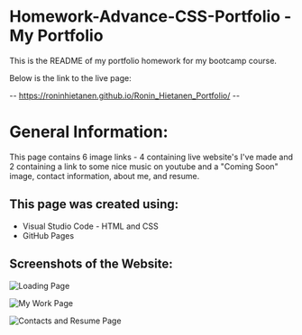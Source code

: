 # Homework-Advance-CSS-Portfolio - My Portfolio
This is the README of my portfolio homework for my bootcamp course.

Below is the link to the live page:

-- https://roninhietanen.github.io/Ronin_Hietanen_Portfolio/ --

# General Information:

This page contains 6 image links - 4 containing live website's I've made and 2 containing a link to some nice music on youtube and a "Coming Soon" image, contact information, about me, and resume.

## This page was created using:
- Visual Studio Code - HTML and CSS
- GitHub Pages

## Screenshots of the Website:

![Loading Page](/assets/other/portfolioscreenshot.PNG?raw=true "Loading Page")

![My Work Page](/assets/other/portfolioscreenshot2.PNG?raw=true "My Work Page")

![Contacts and Resume Page](/assets/other/portfolioscreenshot3.PNG?raw=true "Contacts and Resume Page")
